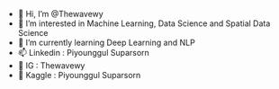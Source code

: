 - 👋 Hi, I’m @Thewavewy
- 👀 I’m interested in Machine Learning, Data Science and Spatial Data Science
- 🌱 I’m currently learning Deep Learning and NLP
- 📫 Linkedin : Piyounggul Suparsorn
- 🚀 IG : Thewavewy
- 💯 Kaggle : Piyounggul Suparsorn

<!---
Thewavewy/Thewavewy is a ✨ special ✨ repository because its `README.md` (this file) appears on your GitHub profile.
You can click the Preview link to take a look at your changes.
--->

